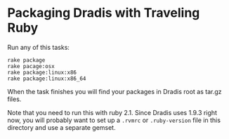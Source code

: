 Packaging Dradis with Traveling Ruby
====================================

Run any of this tasks:

```
rake package
rake pacage:osx
rake package:linux:x86
rake package:linux:x86_64
```

When the task finishes you will find your packages in Dradis root as tar.gz files.

Note that you need to run this with ruby 2.1. Since Dradis uses 1.9.3 right now, you will probably want to set up a `.rvmrc` or `.ruby-version` file in this directory and use a separate gemset.
